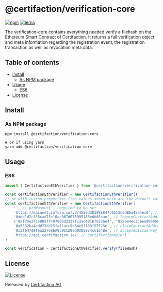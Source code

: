 # @certifaction/verification-core

[![npm][npm]][npm-url]
[![lerna][lerna]][lerna-url]

The verification-core contains everything needed verify a filehash on the Ethereum Smart Contract of Certifaction.
It returns a full verification object and meta information regarding the registration event, the registration transaction as well as revocation meta data.

## Table of contents

* [Install](#install)
    * [As NPM package](#as-npm-package)
* [Usage](#usage)
    * [ES6](#es6)
* [License](#license)

## Install

### As NPM package

```shell script
npm install @certifaction/verification-core

# or if using yarn
yarn add @certifaction/verification-core
```

## Usage

### ES6

```js
import { CertifactionEthVerifier } from '@certifaction/verification-core'

const certifactionEthVerifier = new CertifactionEthVerifier()
// or with custom properties (the values shown here are the default values)
const certifactionEthVerifier = new CertifactionEthVerifier(
    '', // pdfWasmUrl - required to be set
    'https://mainnet.infura.io/v3/4559d381898847c0b13ced86a45a4ec0', // providerUrl
    '0xdc1d2c136cad73e10ae367d075995185edd68cae', // legacyContractAddress
    ['0xf73e27c5008ff487803d2337fc3ac4016f6526e4', '0x5ee4ec3cbee909050e68c7ff7a8b422cfbd72244'], // legacyContractFallbackAddresses
    '0x5532ba4add77dd25fa11acc5a84e5f183f57525e', // claimContractAddress
    '0x3f647d9f6a22768EA9c91C299d0AD5924c6164Be', // acceptedIssuerKey
    'https://api.certifaction.io/' // certifactionApiUrl
)

const verification = certifactionEthVerifier.verify(fileHash)
```

## License

[![License](https://img.shields.io/badge/license-MIT-blue.svg)](https://github.com/certifaction/verification/blob/master/LICENSE)

Released by [Certifaction AG](https://certifaction.com)

[npm]: https://img.shields.io/npm/v/@certifaction/verification-core.svg
[npm-url]: https://www.npmjs.com/package/@certifaction/verification-core
[lerna]: https://img.shields.io/badge/maintained%20with-lerna-cc00ff.svg
[lerna-url]: https://lerna.js.org/
